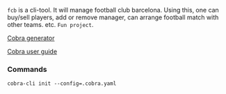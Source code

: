 `fcb` is a cli-tool. It will manage football club barcelona. Using this, one can buy/sell players, add or remove manager,
can arrange football match with other teams. etc.  `Fun project`.

[Cobra generator](https://github.com/spf13/cobra-cli/blob/main/README.md)

[Cobra user guide](https://github.com/spf13/cobra/blob/main/user_guide.md)




### Commands
`cobra-cli init --config=.cobra.yaml`